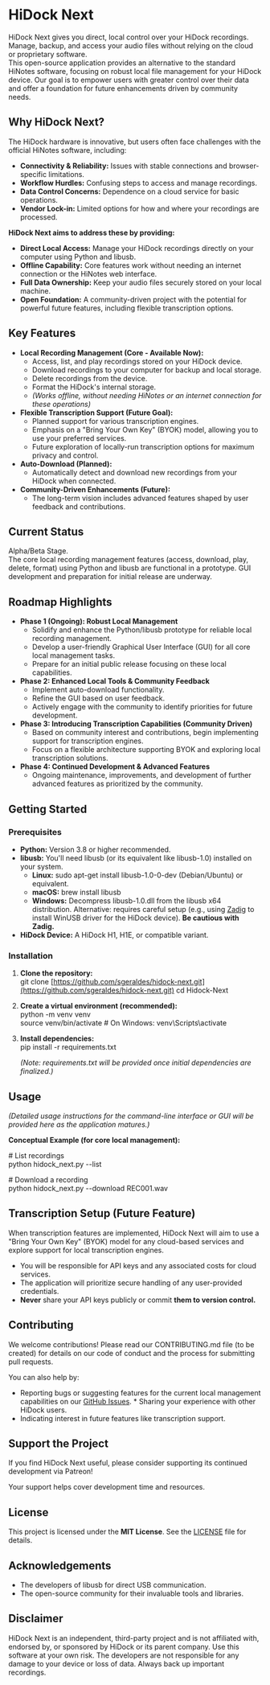 # **HiDock Next**

HiDock Next gives you direct, local control over your HiDock recordings. Manage, backup, and access your audio files without relying on the cloud or proprietary software.  
This open-source application provides an alternative to the standard HiNotes software, focusing on robust local file management for your HiDock device. Our goal is to empower users with greater control over their data and offer a foundation for future enhancements driven by community needs.

## **Why HiDock Next?**

The HiDock hardware is innovative, but users often face challenges with the official HiNotes software, including:

* **Connectivity & Reliability:** Issues with stable connections and browser-specific limitations.  
* **Workflow Hurdles:** Confusing steps to access and manage recordings.  
* **Data Control Concerns:** Dependence on a cloud service for basic operations.  
* **Vendor Lock-in:** Limited options for how and where your recordings are processed.

**HiDock Next aims to address these by providing:**

* **Direct Local Access:** Manage your HiDock recordings directly on your computer using Python and libusb.  
* **Offline Capability:** Core features work without needing an internet connection or the HiNotes web interface.  
* **Full Data Ownership:** Keep your audio files securely stored on your local machine.  
* **Open Foundation:** A community-driven project with the potential for powerful future features, including flexible transcription options.

## **Key Features**

* **Local Recording Management (Core \- Available Now):**  
  * Access, list, and play recordings stored on your HiDock device.  
  * Download recordings to your computer for backup and local storage.  
  * Delete recordings from the device.  
  * Format the HiDock's internal storage.  
  * *(Works offline, without needing HiNotes or an internet connection for these operations)*  
* **Flexible Transcription Support (Future Goal):**  
  * Planned support for various transcription engines.  
  * Emphasis on a "Bring Your Own Key" (BYOK) model, allowing you to use your preferred services.  
  * Future exploration of locally-run transcription options for maximum privacy and control.  
* **Auto-Download (Planned):**  
  * Automatically detect and download new recordings from your HiDock when connected.  
* **Community-Driven Enhancements (Future):**  
  * The long-term vision includes advanced features shaped by user feedback and contributions.

## **Current Status**

Alpha/Beta Stage.  
The core local recording management features (access, download, play, delete, format) using Python and libusb are functional in a prototype. GUI development and preparation for initial release are underway.

## **Roadmap Highlights**

* **Phase 1 (Ongoing): Robust Local Management**  
  * Solidify and enhance the Python/libusb prototype for reliable local recording management.  
  * Develop a user-friendly Graphical User Interface (GUI) for all core local management tasks.  
  * Prepare for an initial public release focusing on these local capabilities.  
* **Phase 2: Enhanced Local Tools & Community Feedback**  
  * Implement auto-download functionality.  
  * Refine the GUI based on user feedback.  
  * Actively engage with the community to identify priorities for future development.  
* **Phase 3: Introducing Transcription Capabilities (Community Driven)**  
  * Based on community interest and contributions, begin implementing support for transcription engines.  
  * Focus on a flexible architecture supporting BYOK and exploring local transcription solutions.  
* **Phase 4: Continued Development & Advanced Features**  
  * Ongoing maintenance, improvements, and development of further advanced features as prioritized by the community.

## **Getting Started**

### **Prerequisites**

* **Python:** Version 3.8 or higher recommended.  
* **libusb:** You'll need libusb (or its equivalent like libusb-1.0) installed on your system.  
  * **Linux:** sudo apt-get install libusb-1.0-0-dev (Debian/Ubuntu) or equivalent.  
  * **macOS:** brew install libusb  
  * **Windows:** Decompress libusb-1.0.dll from the libusb x64 distribution. Alternative: requires careful setup (e.g., using [Zadig](https://zadig.akeo.ie/) to install WinUSB driver for the HiDock device). **Be cautious with Zadig.**  
* **HiDock Device:** A HiDock H1, H1E, or compatible variant.

### **Installation**

1. **Clone the repository:**  
   git clone [https://github.com/sgeraldes/hidock-next.git](https://github.com/sgeraldes/hidock-next.git)
   cd Hidock-Next

2. **Create a virtual environment (recommended):**  
   python \-m venv venv  
   source venv/bin/activate  \# On Windows: venv\\Scripts\\activate

3. **Install dependencies:**  
   pip install \-r requirements.txt

   *(Note: requirements.txt will be provided once initial dependencies are finalized.)*

## **Usage**

*(Detailed usage instructions for the command-line interface or GUI will be provided here as the application matures.)*

**Conceptual Example (for core local management):**

\# List recordings  
python hidock\_next.py \--list

\# Download a recording  
python hidock\_next.py \--download REC001.wav

## **Transcription Setup (Future Feature)**

When transcription features are implemented, HiDock Next will aim to use a "Bring Your Own Key" (BYOK) model for any cloud-based services and explore support for local transcription engines.

* You will be responsible for API keys and any associated costs for cloud services.  
* The application will prioritize secure handling of any user-provided credentials.  
* **Never** share your API keys publicly or commit **them to version control.**

## **Contributing**

We welcome contributions\! Please read our CONTRIBUTING.md file (to be created) for details on our code of conduct and the process for submitting pull requests.

You can also help by:

* Reporting bugs or suggesting features for the current local management capabilities on our [GitHub Issues](https://github.com/YOUR_USERNAME/Hidock-Next/issues). \* Sharing your experience with other HiDock users.  
* Indicating interest in future features like transcription support.

## **Support the Project**

If you find HiDock Next useful, please consider supporting its continued development via Patreon\!

Your support helps cover development time and resources.

## **License**

This project is licensed under the **MIT License**. See the [LICENSE](http://docs.google.com/LICENSE) file for details.

## **Acknowledgements**

* The developers of libusb for direct USB communication.  
* The open-source community for their invaluable tools and libraries.

## **Disclaimer**

HiDock Next is an independent, third-party project and is not affiliated with, endorsed by, or sponsored by HiDock or its parent company. Use this software at your own risk. The developers are not responsible for any damage to your device or loss of data. Always back up important recordings.

